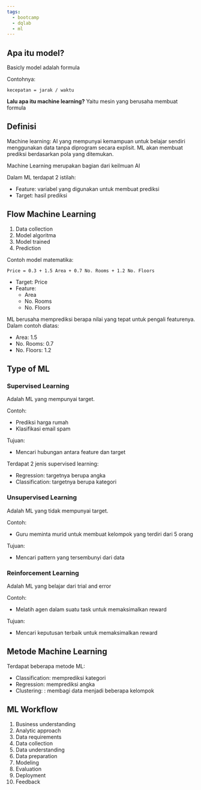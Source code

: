 ```yaml
---
tags:
  - bootcamp
  - dqlab
  - ml
---
```

## Apa itu model?

Basicly model adalah formula

Contohnya:
```
kecepatan = jarak / waktu
```

**Lalu apa itu machine learning?**
Yaitu mesin yang berusaha membuat formula

## Definisi

Machine learning: AI yang mempunyai kemampuan untuk belajar sendiri menggunakan data tanpa diprogram secara explisit. ML akan membuat prediksi berdasarkan pola yang ditemukan.

Machine Learning merupakan bagian dari keilmuan AI

Dalam ML terdapat 2 istilah:
- Feature: variabel yang digunakan untuk membuat prediksi
- Target: hasil prediksi

## Flow Machine Learning

1. Data collection
2. Model algoritma
3. Model trained
4. Prediction

Contoh model matematika:
```
Price = 0.3 + 1.5 Area + 0.7 No. Rooms + 1.2 No. Floors
```

- Target: Price
- Feature:
	- Area
	- No. Rooms
	- No. Floors

ML berusaha memprediksi berapa nilai yang tepat untuk pengali featurenya. Dalam contoh diatas:
- Area: 1.5
- No. Rooms: 0.7
- No. Floors: 1.2

## Type of ML
### Supervised Learning

Adalah ML yang mempunyai target. 

Contoh:
- Prediksi harga rumah
- Klasifikasi email spam

Tujuan:
- Mencari hubungan antara feature dan target

Terdapat 2 jenis supervised learning:
- Regression: targetnya berupa angka
- Classification: targetnya berupa kategori

### Unsupervised Learning

Adalah ML yang tidak mempunyai target. 

Contoh:
- Guru meminta murid untuk membuat kelompok yang terdiri dari 5 orang

Tujuan: 
- Mencari pattern yang tersembunyi dari data

### Reinforcement Learning

Adalah ML yang belajar dari trial and error

Contoh:
- Melatih agen dalam suatu task untuk memaksimalkan reward

Tujuan:
- Mencari keputusan terbaik untuk memaksimalkan reward

## Metode Machine Learning

Terdapat beberapa metode ML:
- Classification: memprediksi kategori
- Regression: memprediksi angka
- Clustering: : membagi data menjadi beberapa kelompok

## ML Workflow

1. Business understanding
2. Analytic approach
3. Data requirements
4. Data collection
5. Data understanding
6. Data preparation
7. Modeling
8. Evaluation
9. Deployment
10. Feedback